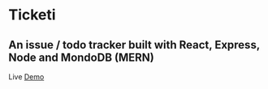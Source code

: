 # Ticketi 
## An issue / todo tracker built with React, Express, Node and MondoDB (MERN) 

Live [Demo](https://ticketi-app.onrender.com/)
